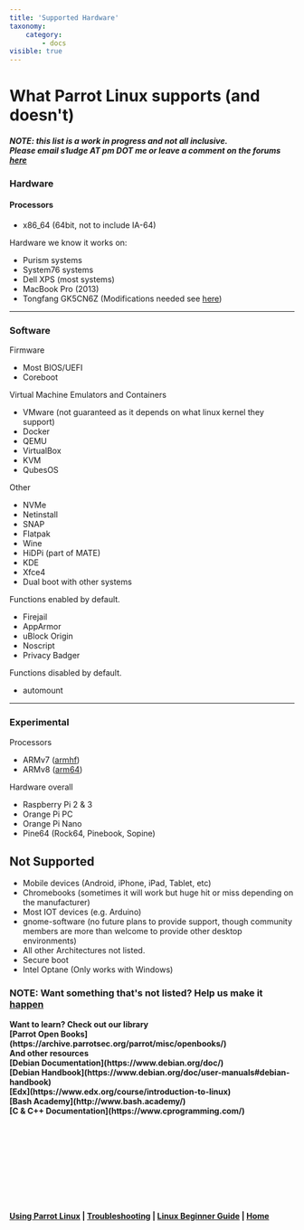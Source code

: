```yaml
---
title: 'Supported Hardware'
taxonomy:
    category:
        - docs
visible: true
---
```


# What Parrot Linux supports (and doesn't)
#### *NOTE: this list is a work in progress and not all inclusive. <br> Please email s1udge AT pm DOT me or leave a comment on the forums [here](https://community.parrotsec.org/t/what-parrot-supports/5674)*

### Hardware
#### Processors
- x86_64 (64bit, not to include IA-64)

Hardware we know it works on:

- Purism systems
- System76 systems
- Dell XPS (most systems)
- MacBook Pro (2013)
- Tongfang GK5CN6Z (Modifications needed see [here](odd-hardware.md))

---

### Software

Firmware

- Most BIOS/UEFI
- Coreboot

Virtual Machine Emulators and Containers

- VMware (not guaranteed as it depends on what linux kernel they support)
- Docker
- QEMU
- VirtualBox
- KVM
- QubesOS

Other 

- NVMe
- Netinstall
- SNAP
- Flatpak
- Wine
- HiDPi (part of MATE) 
- KDE
- Xfce4
- Dual boot with other systems

Functions enabled by default.

- Firejail
- AppArmor
- uBlock Origin
- Noscript
- Privacy Badger

Functions disabled by default.

- automount

---

### Experimental
Processors

- ARMv7 ([armhf](https://en.wikipedia.org/wiki/ARM_architecture#VFP)) 
- ARMv8 ([arm64](https://en.wikipedia.org/wiki/ARM_architecture#64-bit))

Hardware overall 

- Raspberry Pi 2 & 3
- Orange Pi PC
- Orange Pi Nano
- Pine64 (Rock64, Pinebook, Sopine)

## Not Supported 

- Mobile devices (Android, iPhone, iPad, Tablet, etc)
- Chromebooks (sometimes it will work but huge hit or miss depending on the manufacturer)
- Most IOT devices (e.g. Arduino)
- gnome-software (no future plans to provide support, though community members are more than welcome to provide other desktop environments)
- All other Architectures not listed.
- Secure boot
- Intel Optane (Only works with Windows)

### NOTE: Want something that's not listed? Help us make it [happen](https://nest.parrotsec.org/)
<b>
Want to learn? Check out our library<br>
[Parrot Open Books](https://archive.parrotsec.org/parrot/misc/openbooks/)<br>
And other resources<br>
[Debian Documentation](https://www.debian.org/doc/)<br>
[Debian Handbook](https://www.debian.org/doc/user-manuals#debian-handbook)<br>
[Edx](https://www.edx.org/course/introduction-to-linux)<br>
[Bash Academy](http://www.bash.academy/)<br>
[C &amp; C++ Documentation](https://www.cprogramming.com/)<br>

&nbsp;

&nbsp;

&nbsp;

&nbsp;


&nbsp;

[Using Parrot Linux](https://www.parrotsec.org/docs/info/startpage/) | [Troubleshooting](https://www.parrotsec.org/docs/trbl/trbl-start/) | [Linux Beginner Guide](https://www.parrotsec.org/docs/library/lbg-start/) | [Home](https://www.parrotsec.org/docs/) 
